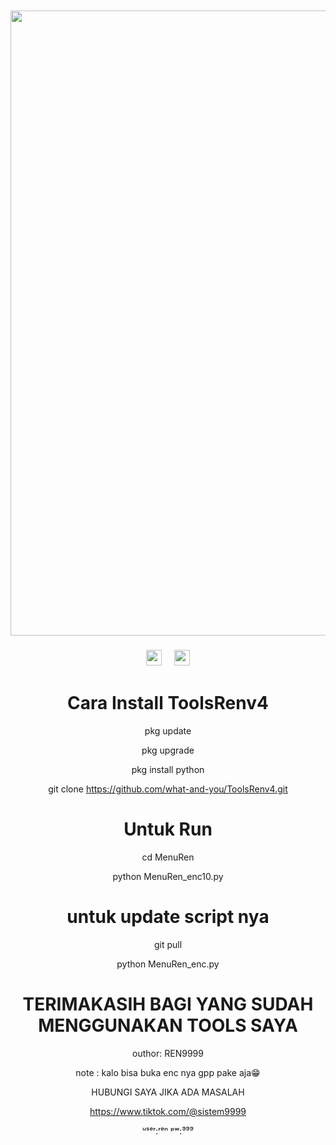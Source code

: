 </head>
<body><center><br>
<body oncontextmenu='return false;' onkeydown='return false;' onmousedown='return false;'>
<div id='font' align="center">
<div id=''>
<br>
<img src="https://i.top4top.io/p_3125tsugb0.jpg"width="550"height="1000">

</i></b></h3>
<h3 align="center">
  <img src="https://emoji.discord.st/emojis/768b108d-274f-4f44-a634-8477b16efce7.gif" width="25">
  &nbsp; &nbsp;
  <img src="https://emoji.discord.st/emojis/768b108d-274f-4f44-a634-8477b16efce7.gif" width="25">



# Cara Install ToolsRenv4

pkg update

pkg upgrade

pkg install python

git clone https://github.com/what-and-you/ToolsRenv4.git

# Untuk Run

cd MenuRen

python MenuRen_enc10.py

# untuk update script nya

git pull

python MenuRen_enc.py

# TERIMAKASIH BAGI YANG SUDAH MENGGUNAKAN TOOLS SAYA

outhor: REN9999

note  : kalo bisa buka enc nya gpp pake aja😁

HUBUNGI SAYA JIKA ADA MASALAH

https://www.tiktok.com/@sistem9999

ᵘˢᵉʳ:ʳᵉⁿ ᵖʷ:⁹⁹⁹
